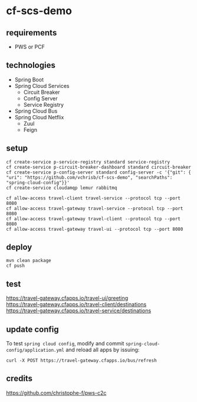 # cf-scs-demo

## requirements
* PWS or PCF

## technologies
* Spring Boot
* Spring Cloud Services
  * Circuit Breaker
  * Config Server
  * Service Registry
* Spring Cloud Bus
* Spring Cloud Netflix
  * Zuul
  * Feign

## setup
```
cf create-service p-service-registry standard service-registry
cf create-service p-circuit-breaker-dashboard standard circuit-breaker
cf create-service p-config-server standard config-server -c '{"git": { "uri": "https://github.com/vchrisb/cf-scs-demo", "searchPaths": "spring-cloud-config"}}'
cf create-service cloudamqp lemur rabbitmq

cf allow-access travel-client travel-service --protocol tcp --port 8080
cf allow-access travel-gateway travel-service --protocol tcp --port 8080
cf allow-access travel-gateway travel-client --protocol tcp --port 8080
cf allow-access travel-gateway travel-ui --protocol tcp --port 8080
```
## deploy
```
mvn clean package
cf push
```
## test

https://travel-gateway.cfapps.io/travel-ui/greeting   
https://travel-gateway.cfapps.io/travel-client/destinations   
https://travel-gateway.cfapps.io/travel-service/destinations   

## update config

To test `spring cloud config`, modify and commit `spring-cloud-config/application.yml` and reload all apps by issuing:

```
curl -X POST https://travel-gateway.cfapps.io/bus/refresh
```


## credits

https://github.com/christophe-f/pws-c2c
